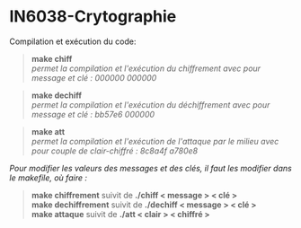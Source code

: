 # IN6038-Crytographie

Compilation et exécution du code:

  > **make chiff**   
   *permet la compilation et l'exécution du chiffrement avec pour message et clé : 000000 000000*
  
  >**make dechiff**  
  *permet la compilation et l'exécution du déchiffrement avec pour message et clé : bb57e6 000000*
  
  >**make att**  
  *permet la compilation et l'exécution de l'attaque par le milieu avec pour couple de clair-chiffré : 8c8a4f a780e8*
 
 *Pour modifier les valeurs des messages et des clés, il faut les modifier dans le makefile, où faire :*  
  >**make chiffrement** suivit de **./chiff < message > < clé >**  
  >**make dechiffrement** suivit de **./dechiff < message > < clé >**  
  >**make attaque** suivit de **./att < clair > < chiffré >**  

